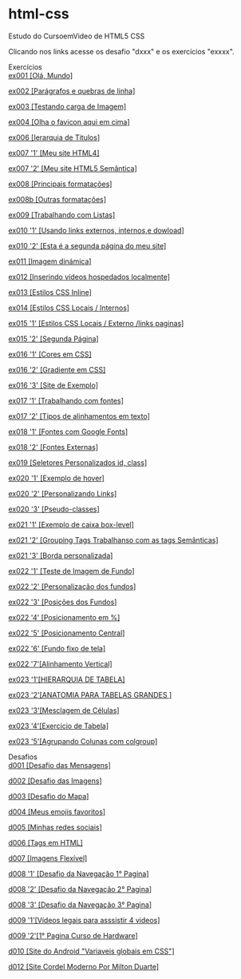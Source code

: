 # html-css
 Estudo do CursoemVideo de HTML5 CSS

Clicando nos links acesse os desafio "dxxx" e os exercícios "exxxx".

Exercícios<br>
<a href="https://abraao2030.github.io/html-css/exercicios/ex001/index.html" target="_blank" rel="external">ex001 [Olá, Mundo]</a><br>

<a href="https://abraao2030.github.io/html-css/exercicios/ex002/index.html" target="_blank">ex002 [Parágrafos e quebras de linha]</a><br>

<a href="https://abraao2030.github.io/html-css/exercicios/ex003/endex.html" target="_blank">ex003 [Testando carga de Imagem]</a><br>

<a href="https://abraao2030.github.io/html-css/exercicios/ex004/index.html" target="_blank">ex004 [Olha o favicon aqui em cima]</a><br>

<a href="https://abraao2030.github.io/html-css/exercicios/ex006/index.html" target="_blank">ex006 [Ierarquia de Titulos]</a><br>

<a href="https://abraao2030.github.io/html-css/exercicios/ex007/html4.html" target="_blank">ex007 '1' [Meu site HTML4]</a><br>

<a href="https://abraao2030.github.io/html-css/exercicios/ex007/html5.html" target="_blank">ex007 '2' [Meu site HTML5 Semântica]</a><br>

<a href="https://abraao2030.github.io/html-css/exercicios/ex008/index.html" target="_blank">ex008 [Principais formatações]</a><br>

<a href="https://abraao2030.github.io/html-css/exercicios/ex008b/index.html" target="_blank">ex008b [Outras formatações]</a><br>

<a href="https://abraao2030.github.io/html-css/exercicios/ex009/index.html" target="_blank">ex009 [Trabalhando com Listas]</a><br>

<a href="https://abraao2030.github.io/html-css/exercicios/ex010/index.html" target="_blank">ex010 '1' [Usando links externos, internos,e dowload]</a><br>

<a href="https://abraao2030.github.io/html-css/exercicios/ex010/pag002.html" target="_blank">ex010 '2' [Esta é a segunda página do meu site]</a><br>

<a href="https://abraao2030.github.io/html-css/exercicios/ex011/index.html" target="_blank">ex011 [Imagem dinámica]</a><br>

<a href="https://abraao2030.github.io/html-css/exercicios/ex012/index.html" target="_blank">ex012 [Inserindo vídeos hospedados localmente]</a><br>

<a href="https://abraao2030.github.io/html-css/exercicios/ex013/index.html" target="_blank">ex013 [Estilos CSS Inline]</a><br>

<a href="https://abraao2030.github.io/html-css/exercicios/ex014/index.html" target="_blank">ex014 [Estilos CSS Locais / Internos]</a><br>

<a href="https://abraao2030.github.io/html-css/exercicios/ex015/index.html" target="_blank">ex015 '1' [Estilos CSS Locais / Externo /links paginas]</a><br>

<a href="https://abraao2030.github.io/html-css/exercicios/ex015/pagina02.html" target="_blank">ex015 '2' [Segunda Página]</a><br>

<a href="https://abraao2030.github.io/html-css/exercicios/ex016/cor01.html" target="_blank">ex016 '1' [Cores em CSS]</a><br>

<a href="https://abraao2030.github.io/html-css/exercicios/ex016/cor02.html" target="_blank">ex016 '2' [Gradiente em CSS]</a><br>

<a href="https://abraao2030.github.io/html-css/exercicios/ex016/cor03.html" target="_blank">ex016 '3' [Site de Exemplo]</a><br>

<a href="https://abraao2030.github.io/html-css/exercicios/ex017/font01.html" target="_blank">ex017 '1' [Trabalhando com fontes]</a><br>

<a href="https://abraao2030.github.io/html-css/exercicios/ex017/font02.html" target="_blank">ex017 '2' [Tipos de alinhamentos em texto]</a><br>

<a href="https://abraao2030.github.io/html-css/exercicios/ex018/fonte01.html" target="_blank">ex018 '1' [Fontes com Google Fonts]</a><br>

<a href="https://abraao2030.github.io/html-css/exercicios/ex018/fonte02.html" target="_blank">ex018 '2' [Fontes Externas]</a><br>

<a href="https://abraao2030.github.io/html-css/exercicios/ex019/seletor01.html" target="_blank">ex019 [Seletores Personalizados id, class]</a><br>

<a href="https://abraao2030.github.io/html-css/exercicios/ex020/hover.html" target="_blank">ex020 '1' [Exemplo de hover]</a><br>

<a href="https://abraao2030.github.io/html-css/exercicios/ex020/links.html" target="_blank">ex020 '2' [Personalizando Links]</a><br>

<a href="https://abraao2030.github.io/html-css/exercicios/ex020/pseudoclasse.html" target="_blank">ex020 '3' [Pseudo-classes]</a><br>

<a href="https://abraao2030.github.io/html-css/exercicios/ex021/caixa01.html" target="_blank">ex021 '1' [Exemplo de caixa box-level]</a><br>

<a href="https://abraao2030.github.io/html-css/exercicios/ex021/caixa02.html" target="_blank">ex021 '2' [Grouping Tags Trabalhanso com as tags Semânticas]</a><br>

<a href="https://abraao2030.github.io/html-css/exercicios/ex021/caixa03.html" target="_blank">ex021 '3' [Borda personalizada]</a><br>

<a href="https://abraao2030.github.io/html-css/exercicios/ex022/fundo001.html" target="_blank">ex022 '1' [Teste de Imagem de Fundo]</a><br>

<a href="https://abraao2030.github.io/html-css/exercicios/ex022/fundo002.html" target="_blank">ex022 '2' [Personalização dos fundos]</a><br>

<a href="https://abraao2030.github.io/html-css/exercicios/ex022/fundo003.html" target="_blank">ex022 '3' [Posições dos Fundos]</a><br>

<a href="https://abraao2030.github.io/html-css/exercicios/ex022/fundo004.html" target="_blank">ex022 '4' [Posicionamento em %]</a><br>

<a href="https://abraao2030.github.io/html-css/exercicios/ex022/fundo005.html" target="_blank">ex022 '5' [Posicionamento Central]</a><br>

<a href="https://abraao2030.github.io/html-css/exercicios/ex022/fundo006.html" target="_blank">ex022 '6' [Fundo fixo de tela]</a><br>

<a href="https://abraao2030.github.io/html-css/exercicios/ex022/fundo007.html" target="_blank">ex022 '7'[Alinhamento Vertical]</a><br>

<a href="https://abraao2030.github.io/html-css/exercicios/ex023/tabela001.html" target="_blank">ex023 '1'[HIERARQUIA DE TABELA]</a><br> 

<a href="https://abraao2030.github.io/html-css/exercicios/ex023/tabela002.html" target="_blank">ex023 '2'[ANATOMIA PARA TABELAS GRANDES ]</a><br>

<a href="https://abraao2030.github.io/html-css/exercicios/ex023/tabela003.html" target="_blank">ex023 '3'[Mesclagem de Células]</a><br>

<a href="https://abraao2030.github.io/html-css/exercicios/ex023/tabela004.html" target="_blank">ex023 '4'[Exercício de Tabela]</a><br>

<a href="https://abraao2030.github.io/html-css/exercicios/ex023/tabela005.html" target="_blank">ex023 '5'[Agrupando Colunas com colgroup]</a><br>



Desafios<br>
<a href="https://abraao2030.github.io/html-css/desafios/d001/index001.html">d001 [Desafio das Mensagens]</a> <br>

<a href="https://abraao2030.github.io/html-css/desafios/d002/index.html">d002  [Desafio das Imagens]</a> <br>

<a href="https://abraao2030.github.io/html-css/desafios/d003/index.html">d003 [Desafio do Mapa]</a><br>

<a href="https://abraao2030.github.io/html-css/desafios/d004/index.html">d004 [Meus emojis favoritos]</a> <br>

<a href="https://abraao2030.github.io/html-css/desafios/d005/index.html">d005 [Minhas redes sociais]</a> <br>

<a href="https://abraao2030.github.io/html-css/desafios/d006/index.html">d006 [Tags em HTML]</a><br>

<a href="https://abraao2030.github.io/html-css/desafios/d007/index.html">d007 [Imagens Flexível]</a><br>

<a href="https://abraao2030.github.io/html-css/desafios/d008/index.html">d008 '1' [Desafio da Navegação 1° Pagina]</a> <br>

<a href="https://abraao2030.github.io/html-css/desafios/d008/index02.html">d008 '2' [Desafio da Navegação 2° Pagina]</a> <br>

<a href="https://abraao2030.github.io/html-css/desafios/d008/index03.html">d008 '3' [Desafio da Navegação 3° Pagina]</a> <br>

<a href="https://abraao2030.github.io/html-css/desafios/d009/index.html">d009 '1'[Vídeos legais para asssistir 4 videos]</a> <br>

<a href="https://abraao2030.github.io/html-css/desafios/d009/index1.html">d009 '2'[1° Pagina Curso de Hardware]</a> <br>

<a href="https://abraao2030.github.io/html-css/desafios/d010/android.html">d010 [Site do Android "Variaveis globais em CSS"]</a><br>

<a href="https://abraao2030.github.io/html-css/desafios/d012/index.html">d012 [Site Cordel Moderno
Por Milton Duarte]</a><br>